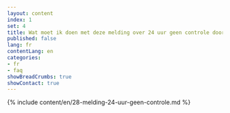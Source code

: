 ```yaml
---
layout: content
index: 1
set: 4
title: Wat moet ik doen met deze melding over 24 uur geen controle door de app? 
published: false
lang: fr
contentLang: en
categories:
- fr
- faq
showBreadCrumbs: true
showContact: true
---
```

{% include content/en/28-melding-24-uur-geen-controle.md %}
